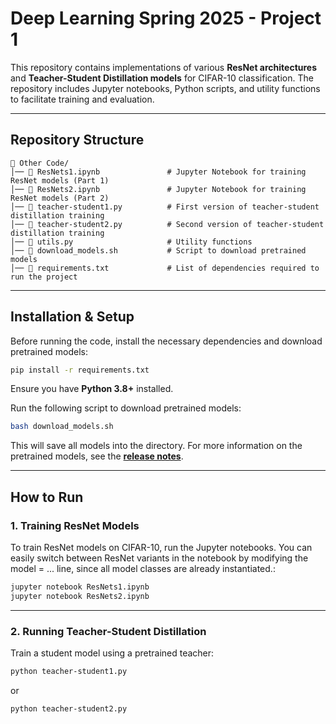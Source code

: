 # Deep Learning Spring 2025 - Project 1

This repository contains implementations of various **ResNet architectures** and **Teacher-Student Distillation models** for CIFAR-10 classification. The repository includes Jupyter notebooks, Python scripts, and utility functions to facilitate training and evaluation.

---

## Repository Structure

```
📂 Other Code/
│── 📜 ResNets1.ipynb               # Jupyter Notebook for training ResNet models (Part 1)
│── 📜 ResNets2.ipynb               # Jupyter Notebook for training ResNet models (Part 2)
│── 📜 teacher-student1.py          # First version of teacher-student distillation training
│── 📜 teacher-student2.py          # Second version of teacher-student distillation training
│── 📜 utils.py                     # Utility functions
│── 📜 download_models.sh           # Script to download pretrained models
│── 📜 requirements.txt             # List of dependencies required to run the project              
```

---

## Installation & Setup

Before running the code, install the necessary dependencies and download pretrained models:

```bash
pip install -r requirements.txt
```

Ensure you have **Python 3.8+** installed.

Run the following script to download pretrained models:

```bash
bash download_models.sh
```
This will save all models into the directory. For more information on the pretrained models, see the **[release notes](https://github.com/SJ00425/DL-Project-1-DJT/releases/tag/v1.0)**.

---

## How to Run

### **1. Training ResNet Models**
To train ResNet models on CIFAR-10, run the Jupyter notebooks. You can easily switch between ResNet variants in the notebook by modifying the model = ... line, since all model classes are already instantiated.:

```bash
jupyter notebook ResNets1.ipynb
jupyter notebook ResNets2.ipynb
```

---

### **2. Running Teacher-Student Distillation**
Train a student model using a pretrained teacher:

```bash
python teacher-student1.py
```
or  
```bash
python teacher-student2.py
```



